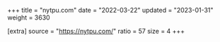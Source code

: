 +++
title = "nytpu.com"
date = "2022-03-22"
updated = "2023-01-31"
weight = 3630

[extra]
source = "https://nytpu.com/"
ratio = 57
size = 4
+++
